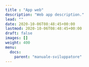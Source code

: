 ```yaml
---
title : "App web"
description: "Web app description."
lead: ""
date: 2020-10-06T08:48:45+00:00
lastmod: 2020-10-06T08:48:45+00:00
draft: false
images: []
weight: 400
menu:
  docs:
    parent: "manuale-sviluppatore"
---
```

